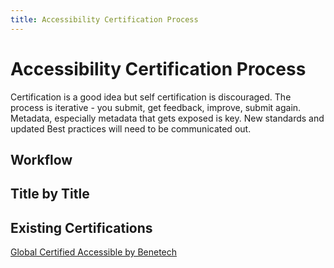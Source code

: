 ```yaml
---
title: Accessibility Certification Process
---
```

# Accessibility Certification Process
Certification is a good idea but self certification is discouraged. The process is iterative - you submit, get feedback, improve, submit again. Metadata, especially metadata that gets exposed is key. New standards and updated Best practices will need to be communicated out.

## Workflow


## Title by Title


## Existing Certifications

[Global Certified Accessible by Benetech](https://benetech.org/our-work/born-accessible/certification/)